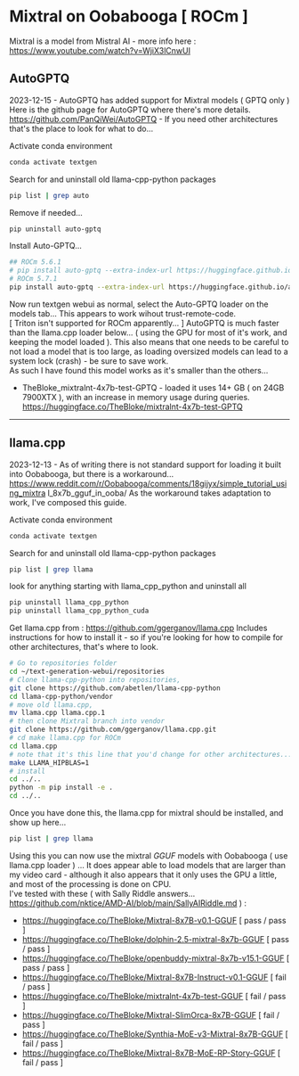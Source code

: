 # Mixtral on Oobabooga [ ROCm ]
Mixtral is a model from Mistral AI - more info here : https://www.youtube.com/watch?v=WjiX3lCnwUI

## AutoGPTQ
2023-12-15 - AutoGPTQ has added support for Mixtral models ( GPTQ only ) 
Here is the github page for AutoGPTQ where there's more details. https://github.com/PanQiWei/AutoGPTQ - If you need other architectures that's the place to look for what to do...


Activate conda environment
```bash
conda activate textgen
```

Search for and uninstall old llama-cpp-python packages
```bash
pip list | grep auto
```

Remove if needed...
```bash
pip uninstall auto-gptq
```

Install Auto-GPTQ...
```bash
## ROCm 5.6.1
# pip install auto-gptq --extra-index-url https://huggingface.github.io/autogptq-index/whl/rocm561/
# ROCm 5.7.1
pip install auto-gptq --extra-index-url https://huggingface.github.io/autogptq-index/whl/rocm571/
```

Now run textgen webui as normal, select the Auto-GPTQ loader on the models tab...  This appears to work wihout trust-remote-code.  
[ Triton isn't supported for ROCm apparently... ] 
AutoGPTQ is much faster than the llama.cpp loader below... ( using the GPU for most of it's work, and keeping the model loaded ).  This also means that one needs to be careful to not load a model that is too large, as loading oversized models can lead to a system lock (crash) - be sure to save work.  
As such I have found this model works as it's smaller than the others...
- TheBloke_mixtralnt-4x7b-test-GPTQ - loaded it uses 14+ GB  ( on 24GB 7900XTX ), with an increase in memory usage during queries.
https://huggingface.co/TheBloke/mixtralnt-4x7b-test-GPTQ 

-------------


## llama.cpp 
2023-12-13 - As of writing there is not standard support for loading it built
 into Oobabooga, but there is a workaround...
https://www.reddit.com/r/Oobabooga/comments/18gijyx/simple_tutorial_using_mixtra
l_8x7b_gguf_in_ooba/
As the workaround takes adaptation to work, I've composed this guide.


Activate conda environment
```bash
conda activate textgen
```

Search for and uninstall old llama-cpp-python packages
```bash
pip list | grep llama
```

look for anything starting with llama_cpp_python and uninstall all
```bash
pip uninstall llama_cpp_python
pip uninstall llama_cpp_python_cuda
```

Get llama.cpp from : 
https://github.com/ggerganov/llama.cpp
Includes instructions for how to install it - so if you're looking for how to compile for other architectures, that's where to look.  

```bash
# Go to repositories folder
cd ~/text-generation-webui/repositories
# Clone llama-cpp-python into repositories,
git clone https://github.com/abetlen/llama-cpp-python
cd llama-cpp-python/vendor
# move old llama.cpp,
mv llama.cpp llama.cpp.1
# then clone Mixtral branch into vendor
git clone https://github.com/ggerganov/llama.cpp.git
# cd make llama.cpp for ROCm
cd llama.cpp
# note that it's this line that you'd change for other architectures... 
make LLAMA_HIPBLAS=1
# install
cd ../..
python -m pip install -e .
cd ../..
```

Once you have done this, the llama.cpp for mixtral should be installed, and show
 up here...
```bash
pip list | grep llama
```

Using this you can now use the mixtral _GGUF_ models with Oobabooga ( use llama.cpp loader ) ... 
It does appear able to load models that are larger than my video card - although it also appears that it only uses the GPU a little, and most of the processing is done on CPU.  
I've tested with these ( with Sally Riddle answers... https://github.com/nktice/AMD-AI/blob/main/SallyAIRiddle.md ) : 
- https://huggingface.co/TheBloke/Mixtral-8x7B-v0.1-GGUF [ pass / pass ]
- https://huggingface.co/TheBloke/dolphin-2.5-mixtral-8x7b-GGUF [ pass / pass ]
- https://huggingface.co/TheBloke/openbuddy-mixtral-8x7b-v15.1-GGUF [ pass / pass ] 
- https://huggingface.co/TheBloke/Mixtral-8x7B-Instruct-v0.1-GGUF [ fail / pass ]  
- https://huggingface.co/TheBloke/mixtralnt-4x7b-test-GGUF  [ fail / pass ]
- https://huggingface.co/TheBloke/Mixtral-SlimOrca-8x7B-GGUF [ fail / pass ]
- https://huggingface.co/TheBloke/Synthia-MoE-v3-Mixtral-8x7B-GGUF [ fail / pass ]
- https://huggingface.co/TheBloke/Mixtral-8x7B-MoE-RP-Story-GGUF [ fail / pass ]

